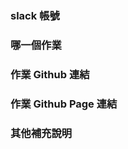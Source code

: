<!-- 以下為交作業預設模板-->
<!-- 如果不是要交作業，可以將以下模板刪除 -->
<!-- 標題開頭請選擇以下格式之一：[問題]、[作業]、[建議] -->

### slack 帳號
<!-- 範例：huli -->

### 哪一個作業
<!-- 範例：2. 讓畫面變得更動態：神奇的 CSS transition -->

### 作業 Github 連結
<!-- 範例：https://github.com/aszx87410/frontend-intermediate-course/tree/master/answers/hw1 -->

### 作業 Github Page 連結
<!-- 範例：https://aszx87410.github.io/frontend-intermediate-course/answers/hw1/index.html -->

### 其他補充說明
